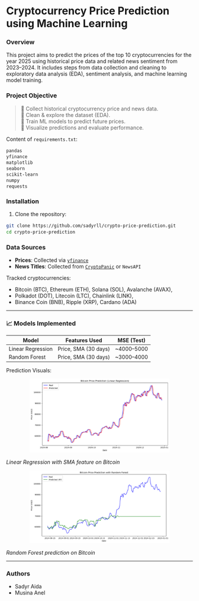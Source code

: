 # Cryptocurrency Price Prediction using Machine Learning

### Overview
This project aims to predict the prices of the top 10 cryptocurrencies for the year 2025 using historical price data and related news sentiment from 2023–2024. It includes steps from data collection and cleaning to exploratory data analysis (EDA), sentiment analysis, and machine learning model training.

### Project Objective

> 🔹 Collect historical cryptocurrency price and news data.  
> 🔹 Clean & explore the dataset (EDA).  
> 🔹 Train ML models to predict future prices.  
> 🔹 Visualize predictions and evaluate performance.

Content of `requirements.txt`:
```
pandas
yfinance
matplotlib
seaborn
scikit-learn
numpy
requests
```

### Installation

1. Clone the repository:
```bash
git clone https://github.com/sadyrll/crypto-price-prediction.git
cd crypto-price-prediction
```

### Data Sources

- **Prices**: Collected via [`yfinance`](https://github.com/ranaroussi/yfinance)
- **News Titles**: Collected from [`CryptoPanic`](https://cryptopanic.com/developers/api/) or `NewsAPI`

Tracked cryptocurrencies:
- Bitcoin (BTC), Ethereum (ETH), Solana (SOL), Avalanche (AVAX),
- Polkadot (DOT), Litecoin (LTC), Chainlink (LINK),
- Binance Coin (BNB), Ripple (XRP), Cardano (ADA)

---

### 📈 Models Implemented

| Model               | Features Used                   | MSE (Test)     |
|--------------------|----------------------------------|----------------|
| Linear Regression  | Price, SMA (30 days)             | ~4000–5000     |
| Random Forest      | Price, SMA (30 days)             | ~3000–4000     |

Prediction Visuals:

<div align="center">
	<img src="assets/linear_regression.png" width="75%" />
</div>

_Linear Regression with SMA feature on Bitcoin_

<div align="center">
	<img src="assets/random_forest.png" width="75%" />
</div>

_Random Forest prediction on Bitcoin_

---
### Authors
- Sadyr Aida
- Musina Anel
